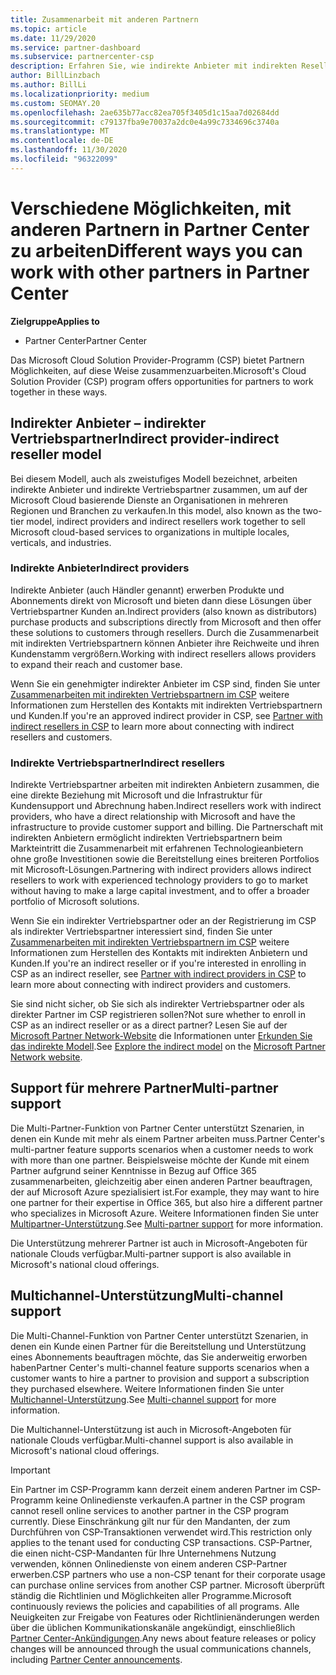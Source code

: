 ```yaml
---
title: Zusammenarbeit mit anderen Partnern
ms.topic: article
ms.date: 11/29/2020
ms.service: partner-dashboard
ms.subservice: partnercenter-csp
description: Erfahren Sie, wie indirekte Anbieter mit indirekten Resellern im Cloud Solution Provider-Programm (CSP) zusammenarbeiten, und legen Sie fest, welche Rolle für Sie geeignet ist.
author: BillLinzbach
ms.author: BillLi
ms.localizationpriority: medium
ms.custom: SEOMAY.20
ms.openlocfilehash: 2ae635b77acc82ea705f3405d1c15aa7d02684dd
ms.sourcegitcommit: c79137fba9e70037a2dc0e4a99c7334696c3740a
ms.translationtype: MT
ms.contentlocale: de-DE
ms.lasthandoff: 11/30/2020
ms.locfileid: "96322099"
---
```

# <a name="different-ways-you-can-work-with-other-partners-in-partner-center"></a><span data-ttu-id="5e283-103">Verschiedene Möglichkeiten, mit anderen Partnern in Partner Center zu arbeiten</span><span class="sxs-lookup"><span data-stu-id="5e283-103">Different ways you can work with other partners in Partner Center</span></span>

<span data-ttu-id="5e283-104">**Zielgruppe**</span><span class="sxs-lookup"><span data-stu-id="5e283-104">**Applies to**</span></span>

- <span data-ttu-id="5e283-105">Partner Center</span><span class="sxs-lookup"><span data-stu-id="5e283-105">Partner Center</span></span>

<span data-ttu-id="5e283-106">Das Microsoft Cloud Solution Provider-Programm (CSP) bietet Partnern Möglichkeiten, auf diese Weise zusammenzuarbeiten.</span><span class="sxs-lookup"><span data-stu-id="5e283-106">Microsoft's Cloud Solution Provider (CSP) program offers opportunities for partners to work together in these ways.</span></span>

## <a name="indirect-provider-indirect-reseller-model"></a><span data-ttu-id="5e283-107">Indirekter Anbieter – indirekter Vertriebspartner</span><span class="sxs-lookup"><span data-stu-id="5e283-107">Indirect provider-indirect reseller model</span></span>

<span data-ttu-id="5e283-108">Bei diesem Modell, auch als zweistufiges Modell bezeichnet, arbeiten indirekte Anbieter und indirekte Vertriebspartner zusammen, um auf der Microsoft Cloud basierende Dienste an Organisationen in mehreren Regionen und Branchen zu verkaufen.</span><span class="sxs-lookup"><span data-stu-id="5e283-108">In this model, also known as the two-tier model, indirect providers and indirect resellers work together to sell Microsoft cloud-based services to organizations in multiple locales, verticals, and industries.</span></span>

### <a name="indirect-providers"></a><span data-ttu-id="5e283-109">Indirekte Anbieter</span><span class="sxs-lookup"><span data-stu-id="5e283-109">Indirect providers</span></span>

<span data-ttu-id="5e283-110">Indirekte Anbieter (auch Händler genannt) erwerben Produkte und Abonnements direkt von Microsoft und bieten dann diese Lösungen über Vertriebspartner Kunden an.</span><span class="sxs-lookup"><span data-stu-id="5e283-110">Indirect providers (also known as distributors) purchase products and subscriptions directly from Microsoft and then offer these solutions to customers through resellers.</span></span> <span data-ttu-id="5e283-111">Durch die Zusammenarbeit mit indirekten Vertriebspartnern können Anbieter ihre Reichweite und ihren Kundenstamm vergrößern.</span><span class="sxs-lookup"><span data-stu-id="5e283-111">Working with indirect resellers allows providers to expand their reach and customer base.</span></span>

<span data-ttu-id="5e283-112">Wenn Sie ein genehmigter indirekter Anbieter im CSP sind, finden Sie unter [Zusammenarbeiten mit indirekten Vertriebspartnern im CSP](indirect-provider-tasks-in-partner-center.md) weitere Informationen zum Herstellen des Kontakts mit indirekten Vertriebspartnern und Kunden.</span><span class="sxs-lookup"><span data-stu-id="5e283-112">If you're an approved indirect provider in CSP, see [Partner with indirect resellers in CSP](indirect-provider-tasks-in-partner-center.md) to learn more about connecting with indirect resellers and customers.</span></span>

### <a name="indirect-resellers"></a><span data-ttu-id="5e283-113">Indirekte Vertriebspartner</span><span class="sxs-lookup"><span data-stu-id="5e283-113">Indirect resellers</span></span>

<span data-ttu-id="5e283-114">Indirekte Vertriebspartner arbeiten mit indirekten Anbietern zusammen, die eine direkte Beziehung mit Microsoft und die Infrastruktur für Kundensupport und Abrechnung haben.</span><span class="sxs-lookup"><span data-stu-id="5e283-114">Indirect resellers work with indirect providers, who have a direct relationship with Microsoft and have the infrastructure to provide customer support and billing.</span></span> <span data-ttu-id="5e283-115">Die Partnerschaft mit indirekten Anbietern ermöglicht indirekten Vertriebspartnern beim Markteintritt die Zusammenarbeit mit erfahrenen Technologieanbietern ohne große Investitionen sowie die Bereitstellung eines breiteren Portfolios mit Microsoft-Lösungen.</span><span class="sxs-lookup"><span data-stu-id="5e283-115">Partnering with indirect providers allows indirect resellers to work with experienced technology providers to go to market without having to make a large capital investment, and to offer a broader portfolio of Microsoft solutions.</span></span>

<span data-ttu-id="5e283-116">Wenn Sie ein indirekter Vertriebspartner oder an der Registrierung im CSP als indirekter Vertriebspartner interessiert sind, finden Sie unter [Zusammenarbeiten mit indirekten Vertriebspartnern im CSP](indirect-reseller-tasks-in-partner-center.md) weitere Informationen zum Herstellen des Kontakts mit indirekten Anbietern und Kunden.</span><span class="sxs-lookup"><span data-stu-id="5e283-116">If you're an indirect reseller or if you're interested in enrolling in CSP as an indirect reseller, see [Partner with indirect providers in CSP](indirect-reseller-tasks-in-partner-center.md) to learn more about connecting with indirect providers and customers.</span></span>

<span data-ttu-id="5e283-117">Sie sind nicht sicher, ob Sie sich als indirekter Vertriebspartner oder als direkter Partner im CSP registrieren sollen?</span><span class="sxs-lookup"><span data-stu-id="5e283-117">Not sure whether to enroll in CSP as an indirect reseller or as a direct partner?</span></span> <span data-ttu-id="5e283-118">Lesen Sie auf der [Microsoft Partner Network-Website](https://partner.microsoft.com) die Informationen unter [Erkunden Sie das indirekte Modell](https://partner.microsoft.com/cloud-solution-provider/indirect).</span><span class="sxs-lookup"><span data-stu-id="5e283-118">See [Explore the indirect model](https://partner.microsoft.com/cloud-solution-provider/indirect) on the [Microsoft Partner Network website](https://partner.microsoft.com).</span></span>

## <a name="multi-partner-support"></a><span data-ttu-id="5e283-119">Support für mehrere Partner</span><span class="sxs-lookup"><span data-stu-id="5e283-119">Multi-partner support</span></span>

<span data-ttu-id="5e283-120">Die Multi-Partner-Funktion von Partner Center unterstützt Szenarien, in denen ein Kunde mit mehr als einem Partner arbeiten muss.</span><span class="sxs-lookup"><span data-stu-id="5e283-120">Partner Center's multi-partner feature supports scenarios when a customer needs to work with more than one partner.</span></span> <span data-ttu-id="5e283-121">Beispielsweise möchte der Kunde mit einem Partner aufgrund seiner Kenntnisse in Bezug auf Office 365 zusammenarbeiten, gleichzeitig aber einen anderen Partner beauftragen, der auf Microsoft Azure spezialisiert ist.</span><span class="sxs-lookup"><span data-stu-id="5e283-121">For example, they may want to hire one partner for their expertise in Office 365, but also hire a different partner who specializes in Microsoft Azure.</span></span> <span data-ttu-id="5e283-122">Weitere Informationen finden Sie unter [Multipartner-Unterstützung](multipartner.md).</span><span class="sxs-lookup"><span data-stu-id="5e283-122">See [Multi-partner support](multipartner.md) for more information.</span></span>

<span data-ttu-id="5e283-123">Die Unterstützung mehrerer Partner ist auch in Microsoft-Angeboten für nationale Clouds verfügbar.</span><span class="sxs-lookup"><span data-stu-id="5e283-123">Multi-partner support is also available in Microsoft's national cloud offerings.</span></span>

## <a name="multi-channel-support"></a><span data-ttu-id="5e283-124">Multichannel-Unterstützung</span><span class="sxs-lookup"><span data-stu-id="5e283-124">Multi-channel support</span></span>

<span data-ttu-id="5e283-125">Die Multi-Channel-Funktion von Partner Center unterstützt Szenarien, in denen ein Kunde einen Partner für die Bereitstellung und Unterstützung eines Abonnements beauftragen möchte, das Sie anderweitig erworben haben</span><span class="sxs-lookup"><span data-stu-id="5e283-125">Partner Center's multi-channel feature supports scenarios when a customer wants to hire a partner to provision and support a subscription they purchased elsewhere.</span></span> <span data-ttu-id="5e283-126">Weitere Informationen finden Sie unter [Multichannel-Unterstützung](multichannel.md).</span><span class="sxs-lookup"><span data-stu-id="5e283-126">See [Multi-channel support](multichannel.md) for more information.</span></span>

<span data-ttu-id="5e283-127">Die Multichannel-Unterstützung ist auch in Microsoft-Angeboten für nationale Clouds verfügbar.</span><span class="sxs-lookup"><span data-stu-id="5e283-127">Multi-channel support is also available in Microsoft's national cloud offerings.</span></span>

> [!IMPORTANT]  
> <span data-ttu-id="5e283-128">Ein Partner im CSP-Programm kann derzeit einem anderen Partner im CSP-Programm keine Onlinedienste verkaufen.</span><span class="sxs-lookup"><span data-stu-id="5e283-128">A partner in the CSP program cannot resell online services to another partner in the CSP program currently.</span></span> <span data-ttu-id="5e283-129">Diese Einschränkung gilt nur für den Mandanten, der zum Durchführen von CSP-Transaktionen verwendet wird.</span><span class="sxs-lookup"><span data-stu-id="5e283-129">This restriction only applies to the tenant used for conducting CSP transactions.</span></span> <span data-ttu-id="5e283-130">CSP-Partner, die einen nicht-CSP-Mandanten für Ihre Unternehmens Nutzung verwenden, können Onlinedienste von einem anderen CSP-Partner erwerben.</span><span class="sxs-lookup"><span data-stu-id="5e283-130">CSP partners who use a non-CSP tenant for their corporate usage can purchase online services from another CSP partner.</span></span> <span data-ttu-id="5e283-131">Microsoft überprüft ständig die Richtlinien und Möglichkeiten aller Programme.</span><span class="sxs-lookup"><span data-stu-id="5e283-131">Microsoft continuously reviews the policies and capabilities of all programs.</span></span> <span data-ttu-id="5e283-132">Alle Neuigkeiten zur Freigabe von Features oder Richtlinienänderungen werden über die üblichen Kommunikationskanäle angekündigt, einschließlich [Partner Center-Ankündigungen](announcements/index.md).</span><span class="sxs-lookup"><span data-stu-id="5e283-132">Any news about feature releases or policy changes will be announced through the usual communications channels, including [Partner Center announcements](announcements/index.md).</span></span>

